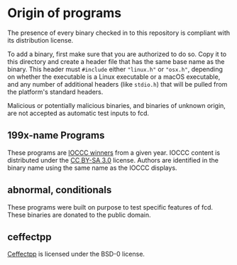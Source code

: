 # Origin of programs

The presence of every binary checked in to this repository is compliant with its distribution license.

To add a binary, first make sure that you are authorized to do so. Copy it to this directory and create a header file that has the same base name as the binary. This header must `#include` either `"linux.h"` or `"osx.h"`, depending on whether the executable is a Linux executable or a macOS executable, and any number of additional headers (like `stdio.h`) that will be pulled from the platform's standard headers.

Malicious or potentially malicious binaries, and binaries of unknown origin, are not accepted as automatic test inputs to fcd.

## 199x-name Programs

These programs are [IOCCC winners][1] from a given year. IOCCC content is distributed under the [CC BY-SA 3.0][2] license. Authors are identified in the binary name using the same name as the IOCCC displays.

## abnormal, conditionals

These programs were built on purpose to test specific features of fcd. These binaries are donated to the public domain.

## ceffectpp

[Ceffectpp][3] is licensed under the BSD-0 license.

  [1]: http://www.ioccc.org/faq.html
  [2]: https://creativecommons.org/licenses/by-sa/3.0/
  [3]: https://github.com/GavinHigham/ceffectpp
